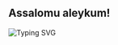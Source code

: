 ## Assalomu aleykum!

![Typing SVG](https://readme-typing-svg.demolab.com/?lines=I'm+Dilshod+Toxirov+🤖+AI+Engineer+(Learner)+📊+Data+Analyst+(Learner)+🐍+Python+developer+💻+Front-end+developer+🎓+PDPU+Student+1/4+🌐+My+channel+on+telegram+@Conordevs_Blogs¢er=true&width=350&height=100&font=Arial&color=1E90FF&size=24&duration=2000)
